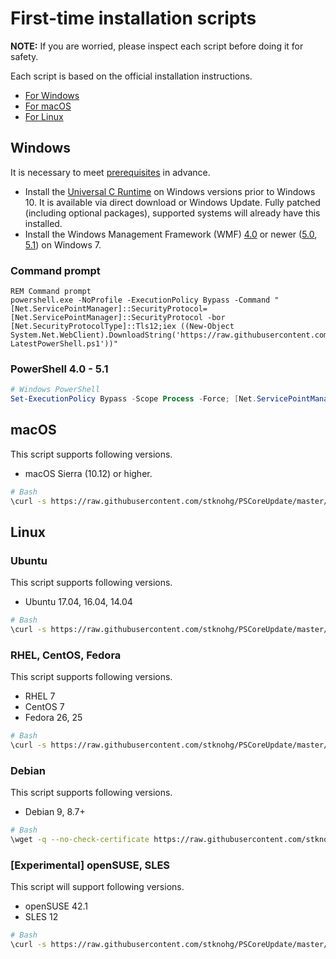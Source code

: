# First-time installation scripts

__NOTE:__ If you are worried, please inspect each script before doing it for safety.

Each script is based on the official installation instructions.

* [For Windows](https://github.com/PowerShell/PowerShell/blob/master/docs/installation/windows.md)
* [For macOS](https://github.com/PowerShell/PowerShell/blob/master/docs/installation/macos.md)
* [For Linux](https://github.com/PowerShell/PowerShell/blob/master/docs/installation/linux.md)

## Windows 

It is necessary to meet [prerequisites](https://github.com/PowerShell/PowerShell/blob/master/docs/installation/windows.md#prerequisites) in advance. 

* Install the [Universal C Runtime](https://www.microsoft.com/download/details.aspx?id=50410) on Windows versions prior to Windows 10.
  It is available via direct download or Windows Update.
  Fully patched (including optional packages), supported systems will already have this installed.
* Install the Windows Management Framework (WMF) [4.0](https://www.microsoft.com/download/details.aspx?id=40855)
  or newer ([5.0](https://www.microsoft.com/download/details.aspx?id=50395),
  [5.1](https://www.microsoft.com/download/details.aspx?id=54616)) on Windows 7.
  
### Command prompt

```dosbatch
REM Command prompt
powershell.exe -NoProfile -ExecutionPolicy Bypass -Command "[Net.ServicePointManager]::SecurityProtocol=[Net.ServicePointManager]::SecurityProtocol -bor [Net.SecurityProtocolType]::Tls12;iex ((New-Object System.Net.WebClient).DownloadString('https://raw.githubusercontent.com/stknohg/PSCoreUpdate/master/FirstTimeInstaller/Install-LatestPowerShell.ps1'))"
```

### PowerShell 4.0 - 5.1

```powershell
# Windows PowerShell
Set-ExecutionPolicy Bypass -Scope Process -Force; [Net.ServicePointManager]::SecurityProtocol=[Net.ServicePointManager]::SecurityProtocol -bor [Net.SecurityProtocolType]::Tls12; iex ((New-Object System.Net.WebClient).DownloadString('https://raw.githubusercontent.com/stknohg/PSCoreUpdate/master/FirstTimeInstaller/Install-LatestPowerShell.ps1'))
```

## macOS

This script supports following versions.

* macOS Sierra (10.12) or higher.

```sh
# Bash
\curl -s https://raw.githubusercontent.com/stknohg/PSCoreUpdate/master/FirstTimeInstaller/install_latestpowershell_mac.sh | bash -s
```

## Linux

### Ubuntu

This script supports following versions.

* Ubuntu 17.04, 16.04, 14.04

```sh
# Bash
\curl -s https://raw.githubusercontent.com/stknohg/PSCoreUpdate/master/FirstTimeInstaller/install_latestpowershell_ubuntu.sh | bash -s
```

### RHEL, CentOS, Fedora

This script supports following versions.

* RHEL 7
* CentOS 7
* Fedora 26, 25

```sh
# Bash
\curl -s https://raw.githubusercontent.com/stknohg/PSCoreUpdate/master/FirstTimeInstaller/install_latestpowershell_rhel.sh | bash -s
```

### Debian

This script supports following versions.

* Debian 9, 8.7+

```sh
# Bash
\wget -q --no-check-certificate https://raw.githubusercontent.com/stknohg/PSCoreUpdate/master/FirstTimeInstaller/install_latestpowershell_debian.sh -O - | bash -s
```

### [Experimental] openSUSE, SLES

This script will support following versions.

* openSUSE 42.1
* SLES 12

```sh
# Bash
\curl -s https://raw.githubusercontent.com/stknohg/PSCoreUpdate/master/FirstTimeInstaller/install_latestpowershell_suse.sh | bash -s
```
